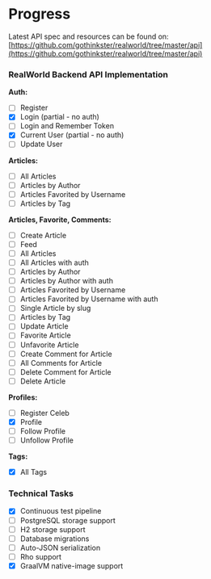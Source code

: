 # Progress

Latest API spec and resources can be found on: [https://github.com/gothinkster/realworld/tree/master/api](https://github.com/gothinkster/realworld/tree/master/api)

### RealWorld Backend API Implementation

**Auth:**
  - [ ] Register
  - [x] Login (partial - no auth)
  - [ ] Login and Remember Token
  - [x] Current User (partial - no auth)
  - [ ] Update User

**Articles:**
  - [ ] All Articles
  - [ ] Articles by Author
  - [ ] Articles Favorited by Username
  - [ ] Articles by Tag

**Articles, Favorite, Comments:**
  - [ ] Create Article
  - [ ] Feed
  - [ ] All Articles
  - [ ] All Articles with auth
  - [ ] Articles by Author
  - [ ] Articles by Author with auth
  - [ ] Articles Favorited by Username
  - [ ] Articles Favorited by Username with auth
  - [ ] Single Article by slug
  - [ ] Articles by Tag
  - [ ] Update Article
  - [ ] Favorite Article
  - [ ] Unfavorite Article
  - [ ] Create Comment for Article
  - [ ] All Comments for Article
  - [ ] Delete Comment for Article
  - [ ] Delete Article

**Profiles:**
  - [ ] Register Celeb
  - [x] Profile
  - [ ] Follow Profile
  - [ ] Unfollow Profile

**Tags:**
  - [x] All Tags

### Technical Tasks

  - [x] Continuous test pipeline
  - [ ] PostgreSQL storage support
  - [ ] H2 storage support
  - [ ] Database migrations
  - [ ] Auto-JSON serialization
  - [ ] Rho support
  - [x] GraalVM native-image support

